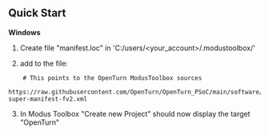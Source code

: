## Quick Start
**Windows**
1. Create file "manifest.loc" in 'C:/users/<your_account>/.modustoolbox/'

2. add to the file:

```
    # This points to the OpenTurn ModusToolbox sources
    https://raw.githubusercontent.com/OpenTurn/OpenTurn_PSoC/main/software/ModusToolbox/mtb_manifest/OpenTurn-super-manifest-fv2.xml
```
3. In Modus Toolbox "Create new Project" should now display the target "OpenTurn"